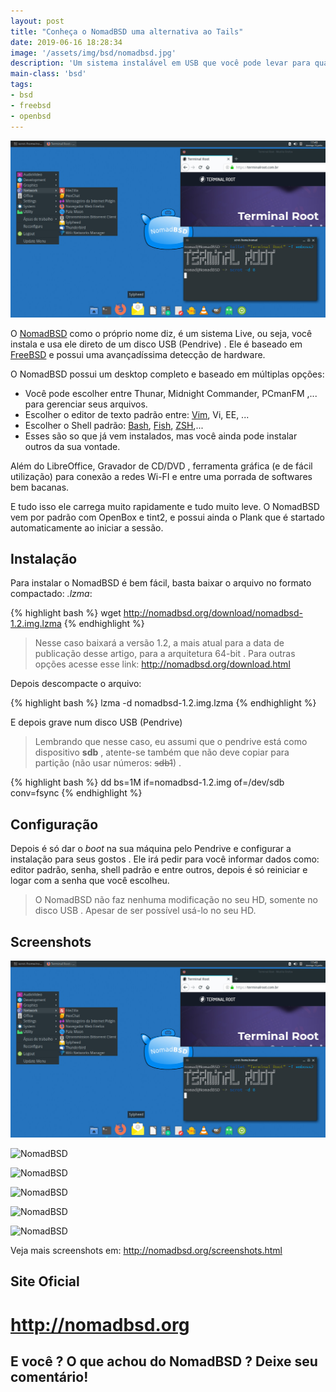 ```yaml
---
layout: post
title: "Conheça o NomadBSD uma alternativa ao Tails"
date: 2019-06-16 18:28:34
image: '/assets/img/bsd/nomadbsd.jpg'
description: 'Um sistema instalável em USB que você pode levar para qualquer lugar.'
main-class: 'bsd'
tags:
- bsd
- freebsd
- openbsd
---
```


![Conheça o NomadBSD uma alternativa ao TailOS](/assets/img/bsd/nomadbsd.jpg)

O [NomadBSD](http://nomadbsd.org/) como o próprio nome diz, é um sistema Live, ou seja, você instala e usa ele direto de um disco USB (Pendrive) . Ele é baseado em [FreeBSD](https://terminalroot.com.br/2017/09/por-que-freebsd.html) e possui uma avançadíssima detecção de hardware.

O NomadBSD possui um desktop completo e baseado em múltiplas opções:


<script async src="https://pagead2.googlesyndication.com/pagead/js/adsbygoogle.js"></script>

<!-- Informat -->
<ins class="adsbygoogle"
     style="display:block"
     data-ad-client="ca-pub-2838251107855362"
     data-ad-slot="2327980059"
     data-ad-format="auto"
     data-full-width-responsive="true"></ins>

<script>
(adsbygoogle = window.adsbygoogle || []).push({});
</script>


+ Você pode escolher entre Thunar, Midnight Commander, PCmanFM ,... para gerenciar seus arquivos.
+ Escolher o editor de texto padrão entre: [Vim](https://terminalroot.com.br/vim), Vi, EE, ...
+ Escolher o Shell padrão: [Bash](https://terminalroot.com.br/shell), [Fish](https://terminalroot.com.br/2018/01/fish-shell-mais-produtividade-no-seu-shell-script.html), [ZSH](https://terminalroot.com.br/2018/02/como-instalar-e-usar-o-shell-zsh-e-o-oh-my-zsh.html),...
+ Esses são so que já vem instalados, mas você ainda pode instalar outros da sua vontade.

Além do LibreOffice, Gravador de CD/DVD , ferramenta gráfica (e de fácil utilização) para conexão a redes Wi-FI e entre uma porrada de softwares bem bacanas.

E tudo isso ele carrega muito rapidamente e tudo muito leve. O NomadBSD vem por padrão com OpenBox e tint2, e possui ainda o Plank que é startado automaticamente ao iniciar a sessão.

## Instalação

Para instalar o NomadBSD é bem fácil, basta baixar o arquivo no formato compactado: *.lzma*:

{% highlight bash %}
wget http://nomadbsd.org/download/nomadbsd-1.2.img.lzma
{% endhighlight %}

> Nesse caso baixará a versão 1.2, a mais atual para a data de publicação desse artigo, para a arquitetura 64-bit . Para outras opções acesse esse link: <http://nomadbsd.org/download.html>

Depois descompacte o arquivo:

{% highlight bash %}
lzma -d nomadbsd-1.2.img.lzma
{% endhighlight %}

E depois grave num disco USB (Pendrive)

> Lembrando que nesse caso, eu assumi que o pendrive está como dispositivo **sdb** , atente-se também que não deve copiar para partição (não usar números: ~~sdb1~~) .

{% highlight bash %}
dd bs=1M if=nomadbsd-1.2.img of=/dev/sdb conv=fsync
{% endhighlight %}

## Configuração


<script async src="https://pagead2.googlesyndication.com/pagead/js/adsbygoogle.js"></script>

<!-- Informat -->
<ins class="adsbygoogle"
     style="display:block"
     data-ad-client="ca-pub-2838251107855362"
     data-ad-slot="2327980059"
     data-ad-format="auto"
     data-full-width-responsive="true"></ins>

<script>
(adsbygoogle = window.adsbygoogle || []).push({});
</script>


Depois é só dar o *boot* na sua máquina pelo Pendrive e configurar a instalação para seus gostos . Ele irá pedir para você informar dados como: editor padrão, senha, shell padrão  e entre outros, depois é só reiniciar e logar com a senha que você escolheu.

> O NomadBSD não faz nenhuma modificação no seu HD, somente no disco USB . Apesar de ser possível usá-lo no seu HD.

## Screenshots

![NomadBSD](/assets/img/bsd/nomadbsd.jpg)

![NomadBSD](http://nomadbsd.org/screenshots/nomadbsd-1.2-ss1.png)

![NomadBSD](http://nomadbsd.org/screenshots/nomadbsd-1.2-ss2.png)

![NomadBSD](http://nomadbsd.org/screenshots/nomadbsd-1.0.1-ss3.png)

![NomadBSD](http://nomadbsd.org/screenshots/nomadbsd-1.0.1-ss4.png)

![NomadBSD](http://nomadbsd.org/screenshots/nomadbsd-1.0.1-ss6.png)


Veja mais screenshots em: <http://nomadbsd.org/screenshots.html>

## Site Oficial

# <http://nomadbsd.org>


## E você ? O que achou do NomadBSD ? Deixe seu comentário!


<script async src="https://pagead2.googlesyndication.com/pagead/js/adsbygoogle.js"></script>

<!-- Informat -->
<ins class="adsbygoogle"
 style="display:block"
 data-ad-client="ca-pub-2838251107855362"
 data-ad-slot="2327980059"
 data-ad-format="auto"
 data-full-width-responsive="true"></ins>

<script>
(adsbygoogle = window.adsbygoogle || []).push({});
</script>

